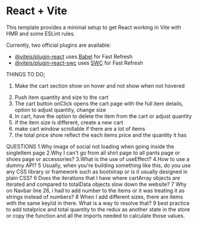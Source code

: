 # React + Vite

This template provides a minimal setup to get React working in Vite with HMR and some ESLint rules.

Currently, two official plugins are available:

- [@vitejs/plugin-react](https://github.com/vitejs/vite-plugin-react/blob/main/packages/plugin-react/README.md) uses [Babel](https://babeljs.io/) for Fast Refresh
- [@vitejs/plugin-react-swc](https://github.com/vitejs/vite-plugin-react-swc) uses [SWC](https://swc.rs/) for Fast Refresh

THINGS TO DO;

1. Make the cart section show on hover and not show when not hovered
<!-- 2) When item is deleted from the cart, remove the item from the cart immediately  -->
2. Push item quantity and size to the cart
3. The cart button onClick opens the cart page with the full item details, option to adjust quantity, change size
4. In cart, have the option to delete the item from the cart or adjust quantity
5. if the item size is different, create a new cart
6. make cart window scrollable if there are a lot of items
7. the total price show reflect the each items price and the quantity it has

QUESTIONS
1.Why image of social not loading when going inside the singleItem page
2.Why I can't go from all shirt page to all pants page or shoes page or accessories?
3.What is the use of useEffect?
4.How to use a dummy API?
5 Usually, when you're building something like this, do you use any CSS library or framework such as bootstrap or is it usually designed in plain CSS?
6 Does the iterations that I have where cartArray objects are iterated and compared to totalData objects slow down the website?
7 Why on Navbar line 26, i had to add number to the items or it was treating it as strings instead of numbers?
8 When I add different sizes, there are items with the same key/id in there. What is a way to resolve that?
9 best practice to add totalprice and total quantity to the redux as another state in the store or copy the function and all the imports needed to calculate those values.
